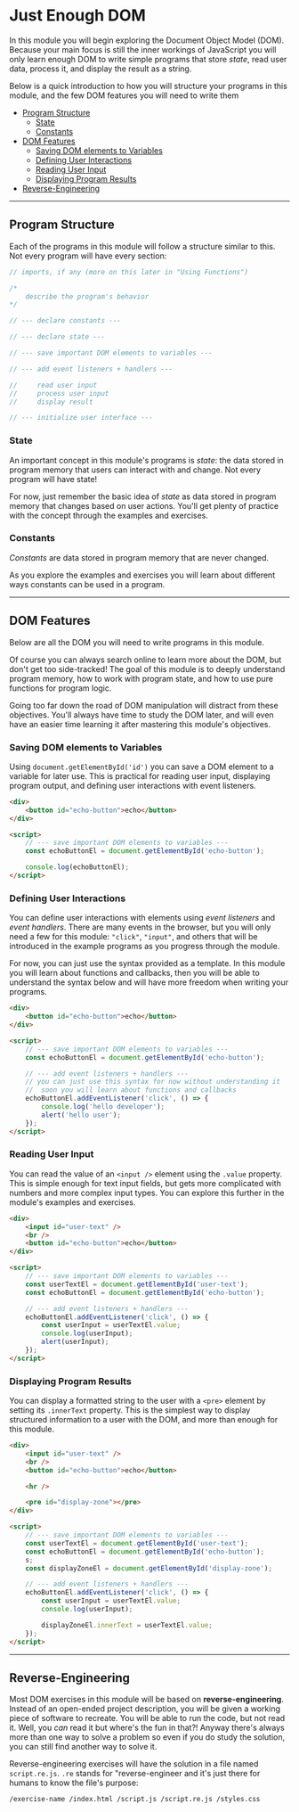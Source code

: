 # Just Enough DOM

In this module you will begin exploring the Document Object Model (DOM). Because
your main focus is still the inner workings of JavaScript you will only learn
enough DOM to write simple programs that store _state_, read user data, process
it, and display the result as a string.

Below is a quick introduction to how you will structure your programs in this
module, and the few DOM features you will need to write them

- [Program Structure](#program-structure)
  - [State](#state)
  - [Constants](#constants)
- [DOM Features](#dom-features)
  - [Saving DOM elements to Variables](#saving-dom-elements-to-variables)
  - [Defining User Interactions](#defining-user-interactions)
  - [Reading User Input](#reading-user-input)
  - [Displaying Program Results](#displaying-program-results)
- [Reverse-Engineering](#reverse-engineering)

---

## Program Structure

Each of the programs in this module will follow a structure similar to this. Not
every program will have every section:

```js
// imports, if any (more on this later in "Using Functions")

/*
    describe the program's behavior
*/

// --- declare constants ---

// --- declare state ---

// --- save important DOM elements to variables ---

// --- add event listeners + handlers ---

//     read user input
//     process user input
//     display result

// --- initialize user interface ---
```

### State

An important concept in this module's programs is _state_: the data stored in
program memory that users can interact with and change. Not every program will
have state!

For now, just remember the basic idea of _state_ as data stored in program
memory that changes based on user actions. You'll get plenty of practice with
the concept through the examples and exercises.

### Constants

_Constants_ are data stored in program memory that are never changed.

As you explore the examples and exercises you will learn about different ways
constants can be used in a program.

---

## DOM Features

Below are all the DOM you will need to write programs in this module.

Of course you can always search online to learn more about the DOM, but don't
get too side-tracked! The goal of this module is to deeply understand program
memory, how to work with program state, and how to use pure functions for
program logic.

Going too far down the road of DOM manipulation will distract from these
objectives. You'll always have time to study the DOM later, and will even have
an easier time learning it after mastering this module's objectives.

### Saving DOM elements to Variables

Using `document.getElementById('id')` you can save a DOM element to a variable
for later use. This is practical for reading user input, displaying program
output, and defining user interactions with event listeners.

```html
<div>
	<button id="echo-button">echo</button>
</div>

<script>
	// --- save important DOM elements to variables ---
	const echoButtonEl = document.getElementById('echo-button');

	console.log(echoButtonEl);
</script>
```

### Defining User Interactions

You can define user interactions with elements using _event listeners_ and
_event handlers_. There are many events in the browser, but you will only need a
few for this module: `"click"`, `"input"`, and others that will be introduced in
the example programs as you progress through the module.

For now, you can just use the syntax provided as a template. In this module you
will learn about functions and callbacks, then you will be able to understand
the syntax below and will have more freedom when writing your programs.

```html
<div>
	<button id="echo-button">echo</button>
</div>

<script>
	// --- save important DOM elements to variables ---
	const echoButtonEl = document.getElementById('echo-button');

	// --- add event listeners + handlers ---
	// you can just use this syntax for now without understanding it
	//  soon you will learn about functions and callbacks
	echoButtonEl.addEventListener('click', () => {
		console.log('hello developer');
		alert('hello user');
	});
</script>
```

### Reading User Input

You can read the value of an `<input />` element using the `.value` property.
This is simple enough for text input fields, but gets more complicated with
numbers and more complex input types. You can explore this further in the
module's examples and exercises.

```html
<div>
	<input id="user-text" />
	<br />
	<button id="echo-button">echo</button>
</div>

<script>
	// --- save important DOM elements to variables ---
	const userTextEl = document.getElementById('user-text');
	const echoButtonEl = document.getElementById('echo-button');

	// --- add event listeners + handlers ---
	echoButtonEl.addEventListener('click', () => {
		const userInput = userTextEl.value;
		console.log(userInput);
		alert(userInput);
	});
</script>
```

### Displaying Program Results

You can display a formatted string to the user with a `<pre>` element by setting
its `.innerText` property. This is the simplest way to display structured
information to a user with the DOM, and more than enough for this module.

```html
<div>
	<input id="user-text" />
	<br />
	<button id="echo-button">echo</button>

	<hr />

	<pre id="display-zone"></pre>
</div>

<script>
	// --- save important DOM elements to variables ---
	const userTextEl = document.getElementById('user-text');
	const echoButtonEl = document.getElementById('echo-button');
	s;
	const displayZoneEl = document.getElementById('display-zone');

	// --- add event listeners + handlers ---
	echoButtonEl.addEventListener('click', () => {
		const userInput = userTextEl.value;
		console.log(userInput);

		displayZoneEl.innerText = userTextEl.value;
	});
</script>
```

---

## Reverse-Engineering

Most DOM exercises in this module will be based on **reverse-engineering**.
Instead of an open-ended project description, you will be given a working piece
of software to recreate. You will be able to run the code, but not read it.
Well, you _can_ read it but where's the fun in that?! Anyway there's always more
than one way to solve a problem so even if you do study the solution, you can
still find another way to solve it.

Reverse-engineering exercises will have the solution in a file named
`script.re.js`. `.re` stands for "reverse-engineer and it's just there for
humans to know the file's purpose:

```markdown
/exercise-name /index.html /script.js /script.re.js /styles.css
```
